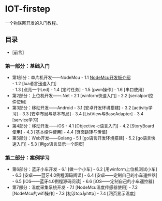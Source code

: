 # IOT-firstep
一个物联网开发的入门教程。

## 目录
- [前言]

### 第一部分：基础入门
- 第1部分：单片机开发——NodeMcu
        - 1.1 [NodeMcu开发板介绍]()  
        - 1.2 [lua语言迅速入门]  
        - 1.3 [点亮一个Led]
        - 1.4 [定时任务]
        - 1.5 [pwm操作]
        - 1.6 [串口使用]
- 第2部分：上位机开发——.Net
        - 2.1 [winform快速入门]
        - 2.2 [serialport控件使用]
- 第3部分：移动开发——Android
        - 3.1 [安卓开发环境搭建]
        - 3.2 [activity学习]
        - 3.3 [安卓布局与基本布局]
        - 3.4 [ListView与BaseAdapter]
        - 3.4 [service学习]
- 第4部分：移动开发——iOS
        - 4.1 [Objective-c语言入门]
        - 4.2 [StoryBoard使用]
        - 4.3 [基本控件使用]
        - 4.4 [页面跳转与传值]
- 第5部分：Web开发——Golang
        - 5.1 [go语言开发环境搭建]
        - 5.2 [go语言快速入门]
        - 5.3 [用go语言显示一个网页]

### 第二部分：案例学习
- 第6部分：蓝牙小车开发
        - 6.1 [做一个小车]
        - 6.2 [用winform上位机测试小车]
        - 6.3 [安卓——蓝牙4.0例程源码阅读]
        - 6.4 [安卓——定制自己的小车遥控器]
        - 6.5 [iOS——蓝牙4.0例程源码阅读]
        - 6.6 [iOS——定制自己的小车遥控器]
- 第7部分：温度采集系统开发
        - 7.1 [NodeMcu温度传感器使用]
        - 7.2 [NodeMcu的wifi操作]
        - 7.3 [初涉tcp与http]
        - 7.4 [网页显示温度]